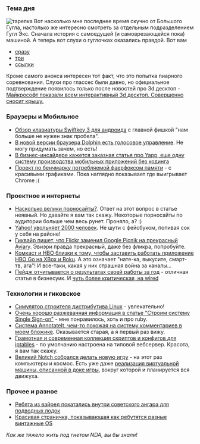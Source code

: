 ### Тема дня
![тарелка](/images/posts/nlo.jpg)
Вот насколько мне последнее время скучно от Большого Гугла, настолько же интересно смотреть за отдельным подразделением Гугл Экс. Сначала история с самоедущей (и самоврезающейся пока) машиной. А теперь вот слухи о гуглочках оказались правдой. Вот вам 

* [сразу](https://plus.google.com/111626127367496192147/posts)
* [три](http://bits.blogs.nytimes.com/2012/04/04/google-begins-testing-its-augmented-reality-glasses/)
* [ссылки](http://gigaom.com/mobile/google-glasses-make-sense-as-the-next-mobile-device/)

Кроме самого анонса интересен тот факт, что это попытка пиарного соревнования. Слухи про глассес были давно, но официальное подтверждение появилось только после новостей про 3d десктоп - [Майкрософт показали всем интерактивный 3d десктоп. Совершенно сносит крышу.](http://mashable.com/2012/03/23/microsoft-demonstrates-3d-interactive-desktop/)

### Браузеры и Мобильное

* [Обзор клавиатуры Swiftkey 3 для андроида](http://www.pocket-lint.com/news/45031/swiftkey-3-android-keyboard-app) с главной фишкой "нам больше не нужен знак пробела".
* [В новой версии браузера Dolphin есть голосовое управление](http://9to5mac.com/2012/04/04/dolphin-browser-iphone-app-updated-with-sonar-voice-control-functionality/). Не могу придумать зачем, но есть!
* [В бизнес-инсайдере кажется заказная статья про Yapp, еще одну систему производства мобильных приложений без кодинга](http://www.businessinsider.com/what-is-yapp-2012-4?op=1)
* [Проект по бенчмарку потребляемой фаерфоксом памяти](https://areweslimyet.com/faq.htm) - с красивыми графиками. Пока наглядно показывает где выигрывает Chrome :(

### Проектное и интернеты
* [Насколько велики порносайты?](http://www.extremetech.com/computing/123929-just-how-big-are-porn-sites). Ответ на этот вопрос в статье неявный. Но давайте я вам так скажу. Некоторые порносайты по аудитории больше чем весь рунет. Проняло, а? :)
* [Yahoo! увольняет 2000 человек](http://finance.yahoo.com/news/yahoo-statement-131500015.html). Не шути с фейсбуком, попивая сок у себя на районе!
* [Гиквайр пишет, что Flickr заменил Google Picnik на прекрасный Aviary](http://www.geekwire.com/2012/flickr-adopts-aviary-photo-editing-replacing-googles-picnik/). Эвиэри правда прекрасный, даже без фликра, попробуйте.
* [Комкаст и HBO близки к тому, чтобы заставить работать приложение HBO Go на XBox и Roku](http://mediadecoder.blogs.nytimes.com/2012/04/04/hbo-go-is-coming-to-an-xbox-near-you-via-comcast/). А это означает "нате-ка, выкусите, смарт-тв, ага"! И все-таки, какая у них страшная война за каналы...
* [Пейдж отчитывается о результатах своей работы за год](http://www.businessweek.com/articles/2012-04-04/googles-page-apples-android-pique-for-show) - отличная статья в бизнесуик. И [чуть более критическая, на wired](http://www.wired.com/epicenter/2012/04/opinion-levy-page-first-year/all/1)

### Технологии и гиковское
* [Симулятор строителя дистрибутива Linux](http://lunduke.com/?page_id=2646) - увлекательно!
* [Очень хорошо разжеванная информация в статье "Строим систему Single Sign-on"](http://merbist.com/2012/04/04/building-and-implementing-a-single-sign-on-solution/) - мне понравилось, хоть и про ruby.
* [Система AnnotateIt, чем-то похожая на систему комментариев в моем бложике](http://blog.okfn.org/2012/04/03/annotateit-and-annotator/). Оказывается старая, а я первый раз вижу.
* [Грамотная и современная коллекция скриптов и конфигов для iptables](https://github.com/bmaeser/iptables-boilerplate) - по умолчанию настроена на типовой вебсервер. Красота, я вам так скажу.
* [Великий Notch собрался делать новую игру](http://0x10c.com/) - на этот раз компьютеры и космос. Есть уже даже [реализация виртуальной машины, описанной в доке игры](https://github.com/swetland/dcpu16/blob/master/dcpu.c), вокруг которой и планируется вся движуха.

### Прочее и разное
* [Ребята из вайред покатались внутри советского ангара для подводных лодок](http://www.wired.com/autopia/2012/04/driving-inside-the-soviets-secret-submarine-lair/?pid=1744)
* [Красивая страничка, показывающая как ребутятся разные винтажные OS](http://www.therestartpage.com/)

*Как же тяжело жить под гнетом NDA, вы бы знали!*